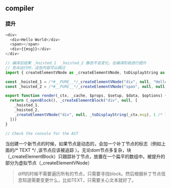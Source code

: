 ## compiler

### 提升

```javascript
<div>
  <div>Hello World</div>
  <span></span>
  <div>{{msg}}</div>
</div>

// 编译后结果 _hoisted_1  _hoisted_2 静态不会变化，在编译阶段进行提升
// 告诉运行时，这些内容可以跳过
import { createElementVNode as _createElementVNode, toDisplayString as _toDisplayString, openBlock as _openBlock, createElementBlock as _createElementBlock } from "vue"

const _hoisted_1 = /*#__PURE__*/_createElementVNode("div", null, "Hello World", -1 /* HOISTED */)
const _hoisted_2 = /*#__PURE__*/_createElementVNode("span", null, null, -1 /* HOISTED */)

export function render(_ctx, _cache, $props, $setup, $data, $options) {
  return (_openBlock(), _createElementBlock("div", null, [
    _hoisted_1,
    _hoisted_2,
    _createElementVNode("div", null, _toDisplayString(_ctx.msg), 1 /* TEXT */)
  ]))
}

// Check the console for the AST
```

当创建一个新节点的时候，如果节点是动态的，会加一个补丁节点的标志（例如上面的/* TEXT */ ,该节点应该被追踪 ）。无论dom节点多复杂，块（_createElementBlock）只跟踪补丁节点，放置在一个扁平的数组中。被提升的部分为虚拟节点（_createElementVNode）

> diff的时候不需要遍历所有的节点，只需要寻找block。然后根据补丁节点信息知道需要变更什么，比如TEXT，只需要关心文本就好了。
